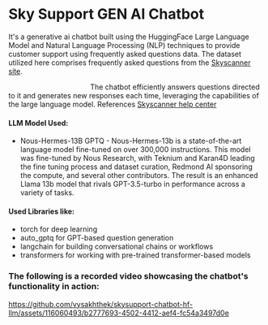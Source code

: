 # Sky Support GEN AI Chatbot
It's a generative ai chatbot built using the HuggingFace Large Language Model and Natural Language Processing (NLP) techniques to provide customer support using frequently asked questions data. The dataset utilized here comprises frequently asked questions from the [Skyscanner site](https://www.skyscanner.net/).

&nbsp;&nbsp;&nbsp;&nbsp;&nbsp;&nbsp;&nbsp;&nbsp;&nbsp;&nbsp;&nbsp;&nbsp;&nbsp;&nbsp;&nbsp;&nbsp;&nbsp;&nbsp;&nbsp;&nbsp;&nbsp;&nbsp;&nbsp;&nbsp;&nbsp;&nbsp;&nbsp;&nbsp;&nbsp;&nbsp;&nbsp;&nbsp;&nbsp;&nbsp;&nbsp;&nbsp;&nbsp;&nbsp;&nbsp;&nbsp; The chatbot efficiently answers questions directed to it and generates new responses each time, leveraging the capabilities of the large language model. 
References [Skyscanner help center](https://help.skyscanner.net/hc/en-us/categories/200151281-Searching)

#### LLM Model Used:

- Nous-Hermes-13B GPTQ  -  Nous-Hermes-13b is a state-of-the-art language model fine-tuned on over 300,000 instructions. This model was fine-tuned by Nous Research, with Teknium and Karan4D leading the fine tuning process and dataset curation, Redmond AI sponsoring the compute, and several other contributors. The result is an enhanced Llama 13b model that rivals GPT-3.5-turbo in performance across a variety of tasks.

#### Used Libraries like:
- torch for deep learning
- auto_gptq for GPT-based question generation
- langchain for building conversational chains or workflows
- transformers for working with pre-trained transformer-based models
  
### The following is a recorded video showcasing the chatbot's functionality in action:
https://github.com/vysakhthek/skysupport-chatbot-hf-llm/assets/116060493/b2777693-4502-4412-aef4-fc54a3497d0e



